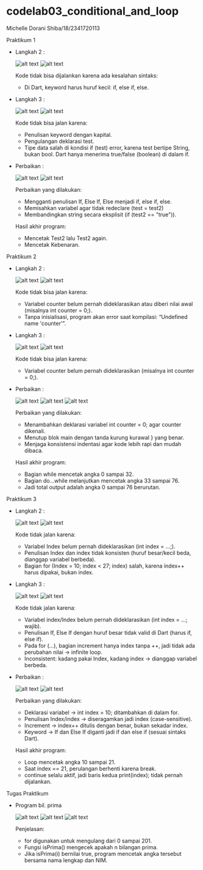 # codelab03_conditional_and_loop

Michelle Dorani Shiba/18/2341720113

Praktikum 1
- Langkah 2 :
  
  ![alt text](img/Code_Prak1_Lngkh2.jpg?raw=true)
  ![alt text](img/Prak1_Lngkh2.jpg?raw=true)

  Kode tidak bisa dijalankan karena ada kesalahan sintaks:
  - Di Dart, keyword harus huruf kecil: if, else if, else.
  
- Langkah 3 :
  
  ![alt text](img/Code_Prak1_Lngkh3.jpg?raw=true)
  ![alt text](img/Prak1_Lngkh3.jpg?raw=true)
  
  Kode tidak bisa jalan karena:
  - Penulisan keyword dengan kapital.
  - Pengulangan deklarasi test.
  - Tipe data salah di kondisi if (test) error, karena test bertipe String, bukan bool. Dart hanya menerima true/false (boolean) di dalam if.
  
- Perbaikan :
  
  ![alt text](img/Code_Prak1_Perbaikan.jpg?raw=true)
  ![alt text](img/Prak1_Perbaikan.jpg?raw=true)
  
  Perbaikan yang dilakukan:
  - Mengganti penulisan If, Else If, Else menjadi if, else if, else.
  - Memisahkan variabel agar tidak redeclare (test = test2)
  - Membandingkan string secara eksplisit (if (test2 == "true")).

  Hasil akhir program:
  - Mencetak Test2 lalu Test2 again.
  - Mencetak Kebenaran.

Praktikum 2
- Langkah 2 :
  
  ![alt text](img/Code_Prak2_Lngkh2.jpg?raw=true)
  ![alt text](img/Prak2_Lngkh2.jpg?raw=true)
  
  Kode tidak bisa jalan karena:
  - Variabel counter belum pernah dideklarasikan atau diberi nilai awal (misalnya int counter = 0;).
  - Tanpa inisialisasi, program akan error saat kompilasi: “Undefined name 'counter'”.
  
- Langkah 3 :
  
  ![alt text](img/Code_Prak2_Lngkh3.jpg?raw=true)
  ![alt text](img/Prak2_Lngkh3.jpg?raw=true)
  
  Kode tidak bisa jalan karena:
  - Variabel counter belum pernah dideklarasikan (misalnya int counter = 0;).
  
- Perbaikan :
  
  ![alt text](img/Code_Prak2_Perbaikan.jpg?raw=true)
  ![alt text](img/Prak2_PerbaikanA.jpg?raw=true)
  ![alt text](img/Prak2_PerbaikanB.jpg?raw=true)
  
  Perbaikan yang dilakukan:
  - Menambahkan deklarasi variabel int counter = 0; agar counter dikenali.
  - Menutup blok main dengan tanda kurung kurawal } yang benar.
  - Menjaga konsistensi indentasi agar kode lebih rapi dan mudah dibaca.

  Hasil akhir program:
  - Bagian while mencetak angka 0 sampai 32.
  - Bagian do...while melanjutkan mencetak angka 33 sampai 76.
  - Jadi total output adalah angka 0 sampai 76 berurutan.

Praktikum 3
- Langkah 2 :
  
  ![alt text](img/Code_Prak3_Lngkh2.jpg?raw=true)
  ![alt text](img/Prak3_Lngkh2.jpg?raw=true)
  
  Kode tidak jalan karena:
  - Variabel Index belum pernah dideklarasikan (int index = ...;).
  - Penulisan Index dan index tidak konsisten (huruf besar/kecil beda, dianggap variabel berbeda).
  - Bagian for (Index = 10; index < 27; index) salah, karena index++ harus dipakai, bukan index.
    
- Langkah 3 :
  
  ![alt text](img/Code_Prak3_Lngkh3.jpg?raw=true)
  ![alt text](img/Prak3_Lngkh3.jpg?raw=true)
  
  Kode tidak jalan karena:
  - Variabel index/Index belum pernah dideklarasikan (int index = ...; wajib).
  - Penulisan If, Else If dengan huruf besar tidak valid di Dart (harus if, else if).
  - Pada for (...), bagian increment hanya index tanpa ++, jadi tidak ada perubahan nilai → infinite loop.
  - Inconsistent: kadang pakai Index, kadang index → dianggap variabel berbeda.
  
- Perbaikan :
  
  ![alt text](img/Code_Prak3_Perbaikan.jpg?raw=true)
  ![alt text](img/Prak3_Perbaikan.jpg?raw=true)
  
  Perbaikan yang dilakukan:
  - Deklarasi variabel → int index = 10; ditambahkan di dalam for.
  - Penulisan Index/index → diseragamkan jadi index (case-sensitive).
  - Increment → index++ ditulis dengan benar, bukan sekadar index.
  - Keyword → If dan Else If diganti jadi if dan else if (sesuai sintaks Dart).

  Hasil akhir program:
  - Loop mencetak angka 10 sampai 21.
  - Saat index == 21, perulangan berhenti karena break.
  - continue selalu aktif, jadi baris kedua print(index); tidak pernah dijalankan.

Tugas Praktikum
- Program bil. prima
  
  ![alt text](img/Code_TugasPrak.jpg?raw=true)
  ![alt text](img/TugasPrak_A.jpg?raw=true)
  ![alt text](img/TugasPrak_B.jpg?raw=true)

  Penjelasan:
  - for digunakan untuk mengulang dari 0 sampai 201.
  - Fungsi isPrima() mengecek apakah n bilangan prima.
  - Jika isPrima(i) bernilai true, program mencetak angka tersebut bersama nama lengkap dan NIM.


